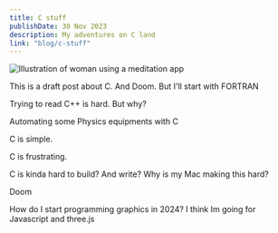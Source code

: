 ```yaml
---
title: C stuff
publishDate: 30 Nov 2023
description: My adventures on C land
link: "blog/c-stuff"
---
```


![Illustration of woman using a meditation app](/assets/blog/casual-life-3d-meditation-crystal.webp)

This is a draft post about C. And Doom. But I'll start with FORTRAN

Trying to read C++ is hard. But why?

Automating some Physics equipments with C

C is simple.

C is frustrating.

C is kinda hard to build? And write?
Why is my Mac making this hard?

Doom

How do I start programming graphics in 2024? I think Im going for Javascript and three.js
